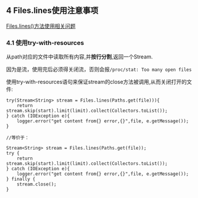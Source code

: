 ## 4 Files.lines使用注意事项

[Files.lines()方法使用相关问题](https://blog.csdn.net/JewaveOxford/article/details/108404857)

### 4.1 使用try-with-resources

从path对应的文件中读取所有内容,并**按行分割**,返回一个Stream. 

因为是流，使用完后必须得关闭流，否则会报`/proc/stat: Too many open files`

使用try-with-resources语句来保证stream的close方法被调用,从而关闭打开的文件:

```
try(Stream<String> stream = Files.lines(Paths.get(file))){
    return stream.skip(start).limit(limit).collect(Collectors.toList());
} catch (IOException e){
    logger.error("get content from{} error,{}",file, e.getMessage());
}

//等价于：

Stream<String> stream = Files.lines(Paths.get(file));
try {
    return stream.skip(start).limit(limit).collect(Collectors.toList());
} catch (IOException e){
    logger.error("get content from{} error,{}",file, e.getMessage());
} finally {
    stream.close();
}
```